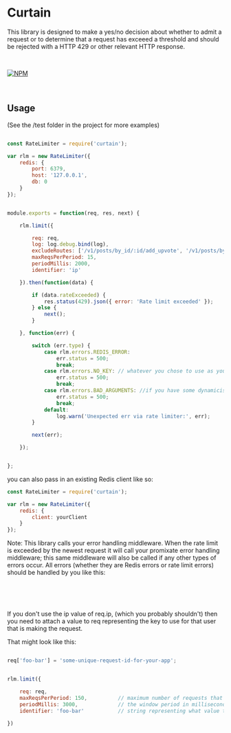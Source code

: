 

# Curtain

This library is designed to make a yes/no decision about whether to admit a request or to determine that
a request has exceeed a threshold and should be rejected with a HTTP 429 or other relevant HTTP response.

<br />

[![NPM](https://nodei.co/npm/curtain.png?downloads=true&downloadRank=true&stars=true)](https://nodei.co/npm/curtain/)

<br />

## Usage

(See the /test folder in the project for more examples)


```javascript

const RateLimiter = require('curtain');

var rlm = new RateLimiter({
    redis: {
        port: 6379,
        host: '127.0.0.1',
        db: 0
    }
});


module.exports = function(req, res, next) {

    rlm.limit({

        req: req,
        log: log.debug.bind(log),
        excludeRoutes: ['/v1/posts/by_id/:id/add_upvote', '/v1/posts/by_id/:id/remove_upvote', '/v1/handle/blacklisted'],
        maxReqsPerPeriod: 15,
        periodMillis: 2000,
        identifier: 'ip'

    }).then(function(data) {

        if (data.rateExceeded) {
            res.status(429).json({ error: 'Rate limit exceeded' });
        } else {
            next();
        }

    }, function(err) {

        switch (err.type) { 
            case rlm.errors.REDIS_ERROR:
                err.status = 500;
                break;
            case rlm.errors.NO_KEY: // whatever you chose to use as you're request unique identifier, there was a problem finding it
                err.status = 500;
                break;
            case rlm.errors.BAD_ARGUMENTS: //if you have some dynamicism in your project, then maybe you could pass bad args at runtime
                err.status = 500;
                break;
            default:
                log.warn('Unexpected err via rate limiter:', err);
        }

        next(err);

    });


};

```


you can also pass in an existing Redis client like so:


```javascript
const RateLimiter = require('curtain');

var rlm = new RateLimiter({
    redis: {
        client: yourClient 
    }
});
```

Note: This library calls your error handling middleware. When the rate limit is exceeded by the newest request 
it will call your promixate error handling middleware; this same middleware will also be called if any other types of errors occur. 
All errors (whether they are Redis errors or rate limit errors) should be handled by you like this:

<br />
<br />
<br />

If you don't use the ip value of req.ip, (which you probably shouldn't) then you need to attach a value to req representing 
the key to use for that user that is making the request.

That might look like this:

```javascript

req['foo-bar'] = 'some-unique-request-id-for-your-app';


rlm.limit({

    req: req,
    maxReqsPerPeriod: 150,          // maximum number of requests that are allowed to occur during a window
    periodMillis: 3000,             // the window period in milliseconds
    identifier: 'foo-bar'           // string representing what value to read off the req object
    
})

```
